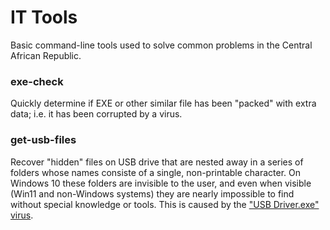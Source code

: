 # IT Tools

Basic command-line tools used to solve common problems in the Central African Republic.

### exe-check

Quickly determine if EXE or other similar file has been "packed" with extra data;
i.e. it has been corrupted by a virus.



### get-usb-files

Recover "hidden" files on USB drive that are nested away in a series of folders
whose names consiste of a single, non-printable character. On Windows 10 these
folders are invisible to the user, and even when visible (Win11 and non-Windows
systems) they are nearly impossible to find without special knowledge or tools.
This is caused by the
["USB Driver.exe" virus](https://n8marti.gitlab.io/blog/post/2023-04-08-usbdriver-virus/).

